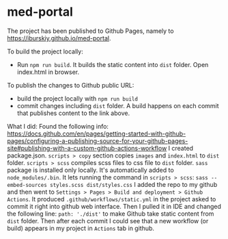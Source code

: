 # med-portal

The project has been published to Github Pages, namely to https://iburskiy.github.io/med-portal.

To build the project locally:
- Run `npm run build`. It builds the static content into `dist` folder. Open index.html in browser.

To publish the changes to Github public URL:
- build the project locally with `npm run build`
- commit changes including `dist` folder. A build happens on each commit that publishes content to the link above.

What I did:
Found the following info:
https://docs.github.com/en/pages/getting-started-with-github-pages/configuring-a-publishing-source-for-your-github-pages-site#publishing-with-a-custom-github-actions-workflow
I created package.json. `scripts > copy` section copies `images` and `index.html` to `dist` folder.
`scripts > scss` compiles scss files to css file to `dist` folder. `sass` package is installed only locally. It's automatically added to `node_modules/.bin`. 
It lets running the command in `scripts > scss`:
`sass --embed-sources styles.scss dist/styles.css`
I added the repo to my github and then went to `Settings > Pages > Build and deployment > Github Actions`.
It produced `.github/workflows/static.yml` in the project asked to commit it right into github web interface.
Then I pulled it in IDE and changed the following line: `path: './dist'` to make Github take static content from `dist` folder.
Then after each commit I could see that a new workflow (or build) appears in my project in `Actions` tab in github.

